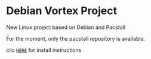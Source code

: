 # Debian Vortex Project
New Linux project based on Debian and Pacstall

For the moment, only the pacstall repository is available.

clic [`HERE`](https://github.com/Xdavius/vortex-linux/tree/main/vortex-repository) for install instructions
